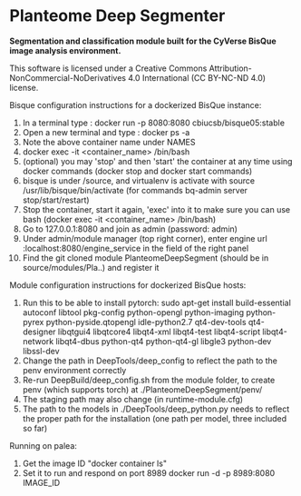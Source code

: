 # Planteome Deep Segmenter
**Segmentation and classification module built for the CyVerse BisQue image analysis environment.**

This software is licensed under a Creative Commons Attribution-NonCommercial-NoDerivatives 4.0 International (CC BY-NC-ND 4.0) license.

Bisque configuration instructions for a dockerized BisQue instance:

1. In a terminal type : docker run -p 8080:8080 cbiucsb/bisque05:stable
2. Open a new terminal and type : docker ps -a
3. Note the above container name under NAMES
4. docker exec -it <container_name> /bin/bash
5. (optional) you may 'stop' and then 'start' the container at any time using docker commands (docker stop and docker start commands)
6. bisque is under /source, and virtualenv is activate with source /usr/lib/bisque/bin/activate (for commands bq-admin server stop/start/restart)
7. Stop the container, start it again, 'exec' into it to make sure you can use bash (docker exec -it <container_name> /bin/bash)
8. Go to 127.0.0.1:8080 and join as admin (password: admin)
9. Under admin/module manager (top right corner), enter engine url :localhost:8080/engine_service in the field of the right panel
10. Find the git cloned module PlanteomeDeepSegment (should be in source/modules/Pla..) and register it

Module configuration instructions for dockerized BisQue hosts:

1. Run this to be able to install pytorch: sudo apt-get install build-essential autoconf libtool pkg-config python-opengl python-imaging python-pyrex python-pyside.qtopengl idle-python2.7 qt4-dev-tools qt4-designer libqtgui4 libqtcore4 libqt4-xml libqt4-test libqt4-script libqt4-network libqt4-dbus python-qt4 python-qt4-gl libgle3 python-dev libssl-dev
2. Change the path in DeepTools/deep_config to reflect the path to the penv environment correctly
3. Re-run DeepBuild/deep_config.sh from the module folder, to create penv (which supports torch) at ./PlanteomeDeepSegment/penv/
4. The staging path may also change (in runtime-module.cfg)
5. The path to the models in ./DeepTools/deep_python.py needs to reflect the proper path for the installation (one path per model, three included so far)

Running on palea:

1. Get the image ID "docker container ls"
2. Set it to run and respond on port 8989
  docker run -d -p 8989:8080 IMAGE_ID
